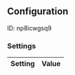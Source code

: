 # <nil>
## Configuration
ID:  np8icwgsq9



### Settings
| Setting | Value  |
| :------------------------ | ---------------------------------------- |
 



